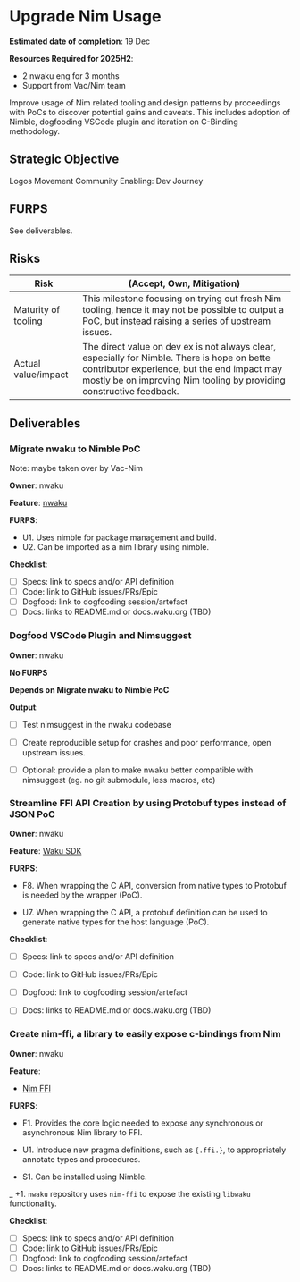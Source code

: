 # Upgrade Nim Usage

**Estimated date of completion**: 19 Dec

**Resources Required for 2025H2**:
- 2 nwaku eng for 3 months
- Support from Vac/Nim team

Improve usage of Nim related tooling and design patterns by proceedings with PoCs to discover potential gains and caveats.
This includes adoption of Nimble, dogfooding VSCode plugin and iteration on C-Binding methodology.

## Strategic Objective

Logos Movement Community Enabling: Dev Journey

## FURPS

See deliverables.

## Risks

| Risk                | (Accept, Own, Mitigation)                                                                                                                                                                                           |
|---------------------|---------------------------------------------------------------------------------------------------------------------------------------------------------------------------------------------------------------------|
| Maturity of tooling | This milestone focusing on trying out fresh Nim tooling, hence it may not be possible to output a PoC, but instead raising a series of upstream issues.                                                             |
| Actual value/impact | The direct value on dev ex is not always clear, especially for Nimble. There is hope on bette contributor experience, but the end impact may mostly be on improving Nim tooling by providing constructive feedback. |

## Deliverables

### Migrate nwaku to Nimble PoC

Note: maybe taken over by Vac-Nim

**Owner**: nwaku

**Feature**: [nwaku](/FURPS/application/nwaku.md)

**FURPS**:
- U1. Uses nimble for package management and build.
- U2. Can be imported as a nim library using nimble.

**Checklist**:
- [ ] Specs: link to specs and/or API definition
- [ ] Code: link to GitHub issues/PRs/Epic
- [ ] Dogfood: link to dogfooding session/artefact
- [ ] Docs: links to README.md or docs.waku.org (TBD)

### Dogfood VSCode Plugin and Nimsuggest

**Owner**: nwaku

**No FURPS**

**Depends on Migrate nwaku to Nimble PoC** 

**Output**:
- [ ] Test nimsuggest in the nwaku codebase
- [ ] Create reproducible setup for crashes and poor performance, open upstream issues.
- [ ] Optional: provide a plan to make nwaku better compatible with nimsuggest (eg. no git submodule, less macros, etc)


### Streamline FFI API Creation by using Protobuf types instead of JSON PoC

**Owner**: nwaku

**Feature**: [Waku SDK](/FURPS/core/waku_sdk.md)

**FURPS**:
- F8. When wrapping the C API, conversion from native types to Protobuf is needed by the wrapper (PoC).

- U7. When wrapping the C API, a protobuf definition can be used to generate native types for the host language (PoC).

**Checklist**:
- [ ] Specs: link to specs and/or API definition
- [ ] Code: link to GitHub issues/PRs/Epic
- [ ] Dogfood: link to dogfooding session/artefact
- [ ] Docs: links to README.md or docs.waku.org (TBD)


### Create nim-ffi, a library to easily expose c-bindings from Nim

**Owner**: nwaku

**Feature**:
- [Nim FFI](/FURPS/application/nim_ffi.md)

**FURPS**:

- F1. Provides the core logic needed to expose any synchronous or asynchronous Nim library to FFI.

- U1.  Introduce new pragma definitions, such as `{.ffi.}`, to appropriately annotate types and procedures.

- S1. Can be installed using Nimble.

_ +1. `nwaku` repository uses `nim-ffi` to expose the existing `libwaku` functionality.

**Checklist**:
- [ ] Specs: link to specs and/or API definition
- [ ] Code: link to GitHub issues/PRs/Epic
- [ ] Dogfood: link to dogfooding session/artefact
- [ ] Docs: links to README.md or docs.waku.org (TBD)